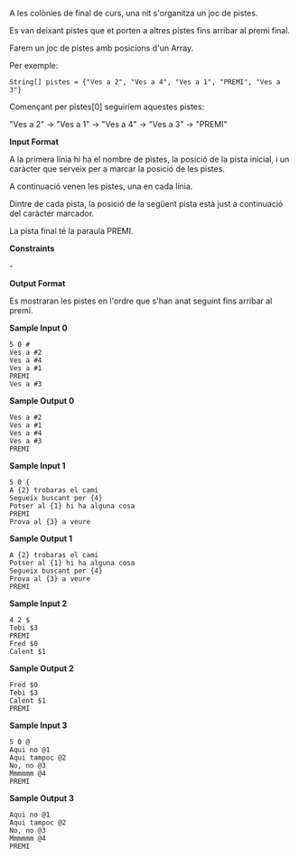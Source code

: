 A les colònies de final de curs, una nit s'organitza un joc de pistes.

Es van deixant pistes que et porten a altres pistes fins arribar al
premi final.

Farem un joc de pistes amb posicions d'un Array.

Per exemple:

    String[] pistes = {"Ves a 2", "Ves a 4", "Ves a 1", "PREMI", "Ves a 3"}

Començant per pistes\[0\] seguiríem aquestes pistes:

"Ves a 2" -\> "Ves a 1" -\> "Ves a 4" -\> "Ves a 3" -\> "PREMI"

**Input Format**

A la primera línia hi ha el nombre de pistes, la posició de la pista
inicial, i un caràcter que serveix per a marcar la posició de les
pistes.

A continuació venen les pistes, una en cada línia.

Dintre de cada pista, la posició de la següent pista està just a
continuació del caràcter marcador.

La pista final té la paraula PREMI.

**Constraints**

\-

**Output Format**

Es mostraran les pistes en l'ordre que s'han anat seguint fins arribar
al premi.

**Sample Input 0**

    5 0 #
    Ves a #2
    Ves a #4
    Ves a #1
    PREMI
    Ves a #3

**Sample Output 0**

    Ves a #2
    Ves a #1
    Ves a #4
    Ves a #3
    PREMI

**Sample Input 1**

    5 0 {
    A {2} trobaras el cami
    Segueix buscant per {4}
    Potser al {1} hi ha alguna cosa
    PREMI
    Prova al {3} a veure

**Sample Output 1**

    A {2} trobaras el cami
    Potser al {1} hi ha alguna cosa
    Segueix buscant per {4}
    Prova al {3} a veure
    PREMI

**Sample Input 2**

    4 2 $
    Tebi $3
    PREMI
    Fred $0
    Calent $1

**Sample Output 2**

    Fred $0
    Tebi $3
    Calent $1
    PREMI

**Sample Input 3**

    5 0 @
    Aqui no @1
    Aqui tampoc @2
    No, no @3
    Mmmmmm @4
    PREMI

**Sample Output 3**

    Aqui no @1
    Aqui tampoc @2
    No, no @3
    Mmmmmm @4
    PREMI
